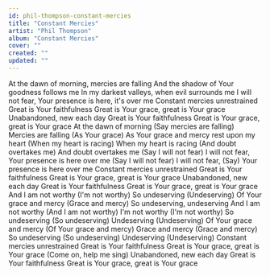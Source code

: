 ```yaml
---
id: phil-thompson-constant-mercies
title: "Constant Mercies"
artist: "Phil Thompson"
album: "Constant Mercies"
cover: ""
created: ""
updated: ""
---
```


At the dawn of morning, mercies are falling
And the shadow of Your goodness follows me
In my darkest valleys, when evil surrounds me
I will not fear, Your presence is here, it's over me
Constant mercies unrestrained
Great is Your faithfulness
Great is Your grace, great is Your grace
Unabandoned, new each day
Great is Your faithfulness
Great is Your grace, great is Your grace
At the dawn of morning
(Say mercies are falling) Mercies are falling
(As Your grace) As Your grace and mercy rest upon my heart
(When my heart is racing) When my heart is racing
(And doubt overtakes me) And doubt overtakes me
(Say I will not fear) I will not fear, Your presence is here over me
(Say I will not fear) I will not fear, (Say) Your presence is here over me
Constant mercies unrestrained
Great is Your faithfulness
Great is Your grace, great is Your grace
Unabandoned, new each day
Great is Your faithfulness
Great is Your grace, great is Your grace
And I am not worthy (I'm not worthy)
So undeserving (Undeserving)
Of Your grace and mercy (Grace and mercy)
So undeserving, undeserving
And I am not worthy (And I am not worthy)
I'm not worthy (I'm not worthy)
So undeserving (So undeserving)
Undeserving (Undeserving)
Of Your grace and mercy (Of Your grace and mercy)
Grace and mercy (Grace and mercy)
So undeserving (So undeserving)
Undeserving (Undeserving)
Constant mercies unrestrained
Great is Your faithfulness
Great is Your grace, great is Your grace
(Come on, help me sing)
Unabandoned, new each day
Great is Your faithfulness
Great is Your grace, great is Your grace